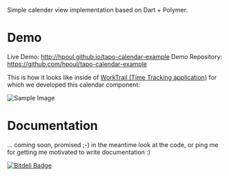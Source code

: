 Simple calender view implementation based on Dart + Polymer.

# Demo

Live Demo: http://hpoul.github.io/tapo-calendar-example
Demo Repository: https://github.com/hpoul/tapo-calendar-example

This is how it looks like inside of [WorkTrail (Time Tracking application)](https://worktrail.net/) for
which we developed this calendar component:

![Sample Image](https://raw.github.com/hpoul/tapo-calendar/master/doc/calendar-worktrail-screenshot.png)

# Documentation

... coming soon, promised ;-) in the meantime look at the code, or ping me
for getting me motivated to write documentation :)



[![Bitdeli Badge](https://d2weczhvl823v0.cloudfront.net/hpoul/tapo-calendar/trend.png)](https://bitdeli.com/free "Bitdeli Badge")

